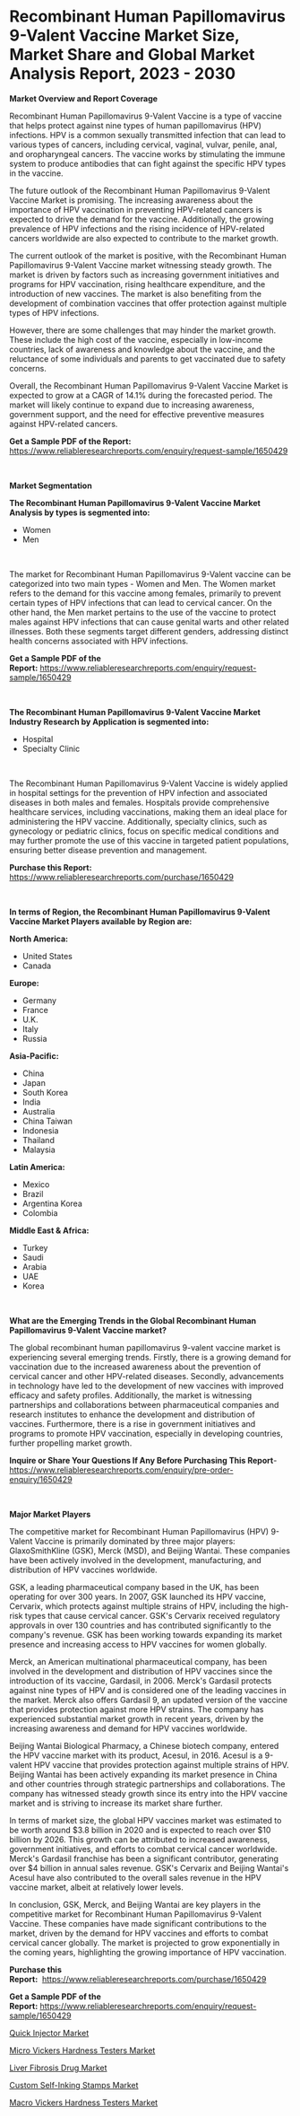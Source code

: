 <p><h1>Recombinant Human Papillomavirus 9-Valent Vaccine Market Size, Market Share and Global Market Analysis Report, 2023 - 2030</h1></p><p><strong>Market Overview and Report Coverage</strong></p>
<p><p>Recombinant Human Papillomavirus 9-Valent Vaccine is a type of vaccine that helps protect against nine types of human papillomavirus (HPV) infections. HPV is a common sexually transmitted infection that can lead to various types of cancers, including cervical, vaginal, vulvar, penile, anal, and oropharyngeal cancers. The vaccine works by stimulating the immune system to produce antibodies that can fight against the specific HPV types in the vaccine.</p><p>The future outlook of the Recombinant Human Papillomavirus 9-Valent Vaccine Market is promising. The increasing awareness about the importance of HPV vaccination in preventing HPV-related cancers is expected to drive the demand for the vaccine. Additionally, the growing prevalence of HPV infections and the rising incidence of HPV-related cancers worldwide are also expected to contribute to the market growth.</p><p>The current outlook of the market is positive, with the Recombinant Human Papillomavirus 9-Valent Vaccine market witnessing steady growth. The market is driven by factors such as increasing government initiatives and programs for HPV vaccination, rising healthcare expenditure, and the introduction of new vaccines. The market is also benefiting from the development of combination vaccines that offer protection against multiple types of HPV infections.</p><p>However, there are some challenges that may hinder the market growth. These include the high cost of the vaccine, especially in low-income countries, lack of awareness and knowledge about the vaccine, and the reluctance of some individuals and parents to get vaccinated due to safety concerns.</p><p>Overall, the Recombinant Human Papillomavirus 9-Valent Vaccine Market is expected to grow at a CAGR of 14.1% during the forecasted period. The market will likely continue to expand due to increasing awareness, government support, and the need for effective preventive measures against HPV-related cancers.</p></p>
<p><strong>Get a Sample PDF of the Report:</strong> <a href="https://www.reliableresearchreports.com/enquiry/request-sample/1650429">https://www.reliableresearchreports.com/enquiry/request-sample/1650429</a></p>
<p>&nbsp;</p>
<p><strong>Market Segmentation</strong></p>
<p><strong>The Recombinant Human Papillomavirus 9-Valent Vaccine Market Analysis by types is segmented into:</strong></p>
<p><ul><li>Women</li><li>Men</li></ul></p>
<p>&nbsp;</p>
<p><p>The market for Recombinant Human Papillomavirus 9-Valent vaccine can be categorized into two main types - Women and Men. The Women market refers to the demand for this vaccine among females, primarily to prevent certain types of HPV infections that can lead to cervical cancer. On the other hand, the Men market pertains to the use of the vaccine to protect males against HPV infections that can cause genital warts and other related illnesses. Both these segments target different genders, addressing distinct health concerns associated with HPV infections.</p></p>
<p><strong>Get a Sample PDF of the Report:</strong>&nbsp;<a href="https://www.reliableresearchreports.com/enquiry/request-sample/1650429">https://www.reliableresearchreports.com/enquiry/request-sample/1650429</a></p>
<p>&nbsp;</p>
<p><strong>The Recombinant Human Papillomavirus 9-Valent Vaccine Market Industry Research by Application is segmented into:</strong></p>
<p><ul><li>Hospital</li><li>Specialty Clinic</li></ul></p>
<p>&nbsp;</p>
<p><p>The Recombinant Human Papillomavirus 9-Valent Vaccine is widely applied in hospital settings for the prevention of HPV infection and associated diseases in both males and females. Hospitals provide comprehensive healthcare services, including vaccinations, making them an ideal place for administering the HPV vaccine. Additionally, specialty clinics, such as gynecology or pediatric clinics, focus on specific medical conditions and may further promote the use of this vaccine in targeted patient populations, ensuring better disease prevention and management.</p></p>
<p><strong>Purchase this Report:</strong>&nbsp; <a href="https://www.reliableresearchreports.com/purchase/1650429">https://www.reliableresearchreports.com/purchase/1650429</a></p>
<p>&nbsp;</p>
<p><strong>In terms of Region, the Recombinant Human Papillomavirus 9-Valent Vaccine Market Players available by Region are:</strong></p>
<p>
    <p> <strong> North America: </strong>
        <ul>
            <li>United States</li>
            <li>Canada</li>
        </ul>
        </p> 
    <p> <strong> Europe: </strong>
        <ul>
            <li>Germany</li>
            <li>France</li>
            <li>U.K.</li>
            <li>Italy</li>
            <li>Russia</li>
        </ul>
        </p> 
    <p> <strong> Asia-Pacific: </strong>
        <ul>
            <li>China</li>
            <li>Japan</li>
            <li>South Korea</li>
            <li>India</li>
            <li>Australia</li>
            <li>China Taiwan</li>
            <li>Indonesia</li>
            <li>Thailand</li>
            <li>Malaysia</li>
        </ul>
        </p> 
    <p> <strong> Latin America: </strong>
        <ul>
            <li>Mexico</li>
            <li>Brazil</li>
            <li>Argentina Korea</li>
            <li>Colombia</li>
        </ul>
        </p> 
    <p> <strong> Middle East & Africa: </strong>
        <ul>
            <li>Turkey</li>
            <li>Saudi</li>
            <li>Arabia</li>
            <li>UAE</li>
            <li>Korea</li>
        </ul>
    </p>
    </p>
<p>&nbsp;</p>
<p><strong>What are the Emerging Trends in the Global Recombinant Human Papillomavirus 9-Valent Vaccine market?</strong></p>
<p><p>The global recombinant human papillomavirus 9-valent vaccine market is experiencing several emerging trends. Firstly, there is a growing demand for vaccination due to the increased awareness about the prevention of cervical cancer and other HPV-related diseases. Secondly, advancements in technology have led to the development of new vaccines with improved efficacy and safety profiles. Additionally, the market is witnessing partnerships and collaborations between pharmaceutical companies and research institutes to enhance the development and distribution of vaccines. Furthermore, there is a rise in government initiatives and programs to promote HPV vaccination, especially in developing countries, further propelling market growth.</p></p>
<p><strong>Inquire or Share Your Questions If Any Before Purchasing This Report</strong>- <a href="https://www.reliableresearchreports.com/enquiry/pre-order-enquiry/1650429">https://www.reliableresearchreports.com/enquiry/pre-order-enquiry/1650429</a></p>
<p>&nbsp;</p>
<p><strong>Major Market Players</strong></p>
<p><p>The competitive market for Recombinant Human Papillomavirus (HPV) 9-Valent Vaccine is primarily dominated by three major players: GlaxoSmithKline (GSK), Merck (MSD), and Beijing Wantai. These companies have been actively involved in the development, manufacturing, and distribution of HPV vaccines worldwide.</p><p>GSK, a leading pharmaceutical company based in the UK, has been operating for over 300 years. In 2007, GSK launched its HPV vaccine, Cervarix, which protects against multiple strains of HPV, including the high-risk types that cause cervical cancer. GSK's Cervarix received regulatory approvals in over 130 countries and has contributed significantly to the company's revenue. GSK has been working towards expanding its market presence and increasing access to HPV vaccines for women globally.</p><p>Merck, an American multinational pharmaceutical company, has been involved in the development and distribution of HPV vaccines since the introduction of its vaccine, Gardasil, in 2006. Merck's Gardasil protects against nine types of HPV and is considered one of the leading vaccines in the market. Merck also offers Gardasil 9, an updated version of the vaccine that provides protection against more HPV strains. The company has experienced substantial market growth in recent years, driven by the increasing awareness and demand for HPV vaccines worldwide.</p><p>Beijing Wantai Biological Pharmacy, a Chinese biotech company, entered the HPV vaccine market with its product, Acesul, in 2016. Acesul is a 9-valent HPV vaccine that provides protection against multiple strains of HPV. Beijing Wantai has been actively expanding its market presence in China and other countries through strategic partnerships and collaborations. The company has witnessed steady growth since its entry into the HPV vaccine market and is striving to increase its market share further.</p><p>In terms of market size, the global HPV vaccines market was estimated to be worth around $3.8 billion in 2020 and is expected to reach over $10 billion by 2026. This growth can be attributed to increased awareness, government initiatives, and efforts to combat cervical cancer worldwide. Merck's Gardasil franchise has been a significant contributor, generating over $4 billion in annual sales revenue. GSK's Cervarix and Beijing Wantai's Acesul have also contributed to the overall sales revenue in the HPV vaccine market, albeit at relatively lower levels.</p><p>In conclusion, GSK, Merck, and Beijing Wantai are key players in the competitive market for Recombinant Human Papillomavirus 9-Valent Vaccine. These companies have made significant contributions to the market, driven by the demand for HPV vaccines and efforts to combat cervical cancer globally. The market is projected to grow exponentially in the coming years, highlighting the growing importance of HPV vaccination.</p></p>
<p><strong>Purchase this Report:</strong>&nbsp;&nbsp;<a href="https://www.reliableresearchreports.com/purchase/1650429">https://www.reliableresearchreports.com/purchase/1650429</a></p>
<p></p>
<p><strong>Get a Sample PDF of the Report:</strong>&nbsp;<a href="https://www.reliableresearchreports.com/enquiry/request-sample/1650429">https://www.reliableresearchreports.com/enquiry/request-sample/1650429</a></p>
<p><p><a href="https://github.com/Chiragrp24/Market-Research-Report-List-1/blob/main/quick-injector-market.md">Quick Injector Market</a></p><p><a href="https://www.linkedin.com/pulse/micro-vickers-hardness-testers-market-size-share-xorzf/">Micro Vickers Hardness Testers Market</a></p><p><a href="https://medium.com/@pauladams6h/decoding-liver-fibrosis-drug-market-metrics-market-share-trends-and-growth-patterns-5d0ef852e2e9">Liver Fibrosis Drug Market</a></p><p><a href="https://github.com/Chiragrp23/Market-Research-Report-List-1/blob/main/custom-self-inking-stamps-market.md">Custom Self-Inking Stamps Market</a></p><p><a href="https://www.linkedin.com/pulse/decoding-macro-vickers-hardness-testers-market-deep-azdyf/">Macro Vickers Hardness Testers Market</a></p></p>